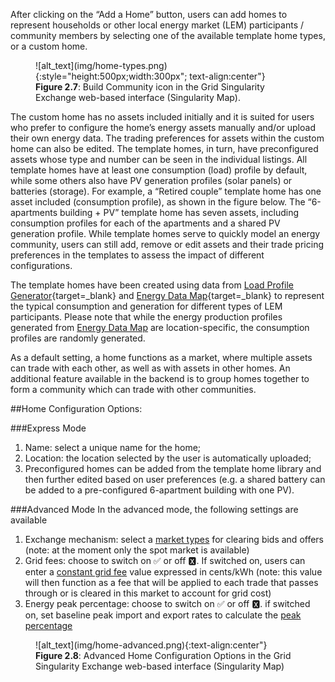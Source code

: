 After clicking on the “Add a Home” button, users can add homes to represent households or other local energy market (LEM) participants /  community members by selecting one of the available template home types, or a custom home.

<figure markdown>
  ![alt_text](img/home-types.png){:style="height:500px;width:300px"; text-align:center"}
  <figcaption><b>Figure 2.7</b>: Build Community icon in the Grid Singularity Exchange web-based interface (Singularity Map).
</figcaption>
</figure>

The custom home has no assets included initially and it is suited for users who prefer to configure the home’s energy assets manually and/or upload their own energy data. The trading preferences for assets within the custom home can also be edited. The template homes, in turn, have preconfigured assets whose type and number can be seen in the individual listings. All template homes have at least one consumption (load) profile by default, while some others also have PV generation profiles (solar panels) or batteries (storage). For example, a “Retired couple” template home has one asset included (consumption profile), as shown in the figure below. The “6-apartments building + PV” template home has seven assets, including consumption profiles for each of the apartments and a shared PV generation profile. While template homes serve to quickly model an energy community, users can still add, remove or edit assets and their trade pricing preferences in the templates to assess the impact of different configurations.

The template homes have been created using data from [Load Profile Generator](https://www.loadprofilegenerator.de/){target=_blank} and [Energy Data Map](https://api.rebase.energy/energy/redoc){target=_blank} to represent the typical consumption and generation for different types of LEM participants. Please note that while the energy production profiles generated from [Energy Data Map](https://api.rebase.energy/energy/redoc) are location-specific, the consumption profiles are randomly generated.

As a default setting, a home functions as a market, where multiple assets can trade with each other, as well as with assets in other homes.  An additional feature available in the backend is to group homes together to form a community which can trade with other communities.

##Home Configuration Options:

###Express Mode

1. Name: select a unique name for the home;
2. Location: the location selected by the user is automatically uploaded;
3. Preconfigured homes can be added from the template home library and then further edited based on user preferences (e.g. a shared battery can be added to a pre-configured 6-apartment building with one PV).

###Advanced Mode
In the advanced mode, the following settings are available

1. Exchange mechanism: select a [market types](market-types.md) for clearing bids and offers (note: at the moment only the spot market is available)
2. Grid fees: choose to switch on ✅ or off 🆇. If switched on, users can enter a [constant grid fee](grid-fee-accounting.md#constant-grid-fee-calculation) value expressed in cents/kWh (note: this value will then function as a fee that will be applied to each trade that passes through or is cleared in this market to account for grid cost)
3. Energy peak percentage: choose to switch on ✅ or off 🆇.  if switched on, set baseline peak import and export rates to calculate the [peak percentage](trade-profile.md)

<figure markdown>
  ![alt_text](img/home-advanced.png){:text-align:center"}
  <figcaption><b>Figure 2.8</b>: Advanced Home Configuration Options in the Grid Singularity Exchange web-based interface (Singularity Map)
</figcaption>
</figure>
